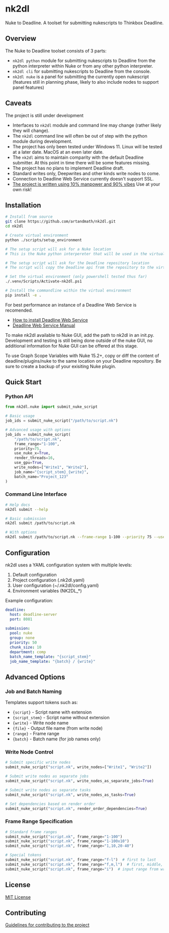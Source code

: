 # nk2dl
Nuke to Deadline. A toolset for submitting nukescripts to Thinkbox Deadline.

## Overview

The Nuke to Deadline toolset consists of 3 parts:
- `nk2dl python` module for submitting nukescripts to Deadline from the python interpreter within Nuke or from any other python interpreter.
- `nk2dl cli` for submitting nukescripts to Deadline from the console.
- `nk2dl nuke` is a panel for submitting the currently open nukescript (features still in planning phase, likely to also include nodes to support panel features)

## Caveats

The project is still under development
- Interfaces to `nk2dl` module and command line may change (rather likely they will change).
- The `nk2dl` command line will often be out of step with the python module during development. 
- The project has only been tested under Windows 11. Linux will be tested at a later date. MacOS at an even later date.
- The `nk2dl` aims to maintain comparity with the default Deadline submitter. At this point in time there will be some features missing.
- The project has no plans to implement Deadline draft.
- Standard writes only, Deepwrites and other kinds write nodes to come.
- Connection to Deadline Web Service currently doesn't support SSL.
- [The project is written using 10% manpower and 90% vibes](https://www.youtube.com/watch?v=IACHfKmZMr8) Use at your own risk!

## Installation

```bash
# Install from source
git clone https://github.com/artandmath/nk2dl.git
cd nk2dl

# Create virtual environment
python ./scripts/setup_environment

# The setup script will ask for a Nuke location
# This is the Nuke python interpereter that will be used in the virtual environment

# The setup script will ask for the Deadline repository location
# The script will copy the Deadline api from the repository to the virtual environemnt

# Set the virtual environment (only powershell tested thus far)
./.venv/Scripts/Activate-nk2dl.ps1

# Install the commandline within the virtual environment
pip install -e .
```

For best performance an instance of a Deadline Web Service is recomended.
- [How to install Deadline Web Service](https://docs.thinkboxsoftware.com/products/deadline/10.4/1_User%20Manual/manual/install-client-web-server-installation.html)
- [Deadline Web Service Manual](https://docs.thinkboxsoftware.com/products/deadline/10.4/1_User%20Manual/manual/web-service.html)
 
To make nk2dl available to Nuke GUI, add the path to nk2dl in an init.py. Development and testing is still being done outside of the nuke GUI, no additional information for Nuke GUI can be offered at this stage.

To use Graph Scope Variables with Nuke 15.2+, copy or diff the content of deadline/plugins/nuke to the same location on your Deadline repository. Be sure to create a backup of your exisiting Nuke plugin.

## Quick Start

### Python API

```python
from nk2dl.nuke import submit_nuke_script

# Basic usage
job_ids = submit_nuke_script("/path/to/script.nk")

# Advanced usage with options
job_ids = submit_nuke_script(
    "/path/to/script.nk",
    frame_range="1-100",
    priority=75,
    use_nuke_x=True,
    render_threads=16,
    use_gpu=True,
    write_nodes=["Write1", "Write2"],
    job_name="{script_stem}_{write}",
    batch_name="Project_123"
)
```

### Command Line Interface

```bash
# Help docs
nk2dl submit --help

# Basic submission
nk2dl submit /path/to/script.nk

# With options
nk2dl submit /path/to/script.nk --frame-range 1-100 --priority 75 --use-nuke-x --render-threads 16 --use-gpu
```

## Configuration

nk2dl uses a YAML configuration system with multiple levels:

1. Default configuration
2. Project configuration (.nk2dl.yaml)
3. User configuration (~/.nk2dl/config.yaml)
4. Environment variables (NK2DL_*)

Example configuration:

```yaml
deadline:
  host: deadline-server
  port: 8081
  
submission:
  pool: nuke
  group: none
  priority: 50
  chunk_size: 10
  department: comp
  batch_name_template: "{script_stem}"
  job_name_template: "{batch} / {write}"
```

## Advanced Options

### Job and Batch Naming

Templates support tokens such as:
- `{script}` - Script name with extension
- `{script_stem}` - Script name without extension
- `{write}` - Write node name
- `{file}` - Output file name (from write node)
- `{range}` - Frame range
- `{batch}` - Batch name (for job names only)

### Write Node Control

```python
# Submit specific write nodes
submit_nuke_script("script.nk", write_nodes=["Write1", "Write2"])

# Submit write nodes as separate jobs
submit_nuke_script("script.nk", write_nodes_as_separate_jobs=True)

# Submit write nodes as separate tasks
submit_nuke_script("script.nk", write_nodes_as_tasks=True)

# Set dependencies based on render order
submit_nuke_script("script.nk", render_order_dependencies=True)
```

### Frame Range Specification

```python
# Standard frame ranges
submit_nuke_script("script.nk", frame_range="1-100")
submit_nuke_script("script.nk", frame_range="1-100x10")
submit_nuke_script("script.nk", frame_range="1,10,20-40")

# Special tokens
submit_nuke_script("script.nk", frame_range="f-l")  # first to last
submit_nuke_script("script.nk", frame_range="f,m,l")  # first, middle, last
submit_nuke_script("script.nk", frame_range="i")  # input range from write node
```

## License

[MIT License](./LICENSE)

## Contributing

[Guidelines for contributing to the project](./docs/contributing.md)
